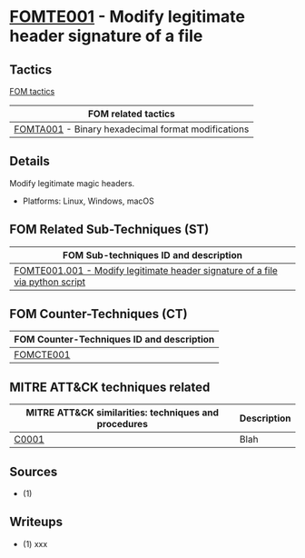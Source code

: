 # [FOMTE001](https://github.com/blue101010/FOM/blob/main/techniques/FOMTE001.md) - Modify legitimate header signature of a file

## Tactics

[FOM tactics](https://github.com/blue101010/FOM/blob/main/tactics/tactics.md)

| FOM related tactics  |
| --------------------------------------- |
| [FOMTA001](https://github.com/blue101010/FOM/blob/main/tactics/FOMTA001.md) - Binary hexadecimal format modifications   |


## Details

Modify legitimate magic headers.

- Platforms: Linux, Windows, macOS



## FOM Related Sub-Techniques (ST)

| FOM Sub-techniques ID and description  |
| --------------------------------------- |
| [FOMTE001.001 - Modify legitimate header signature of a file via python script ](https://github.com/blue101010/FOM/blob/main/techniques/FOMTE001.001.md)   |

## FOM Counter-Techniques (CT)

| FOM Counter-Techniques ID and description  |
| --------------------------------------- |
| [FOMCTE001](https://github.com/blue101010/FOM/blob/main/countertechniques/FOMCTE001.md)   |



## MITRE ATT&CK techniques related

|  MITRE ATT&CK similarities: techniques and procedures |       Description               |
| --------------------------------------------------- | ----------------------------------|
|  [C0001](https://attack.mitre.org/software/S0150/)  | Blah |

## Sources

- (1) 

## Writeups

 - (1) xxx


